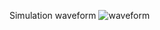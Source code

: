 Simulation waveform
![waveform](https://github.com/user-attachments/assets/4b18cb67-ab5c-4f80-90d6-06295d663ea8)
